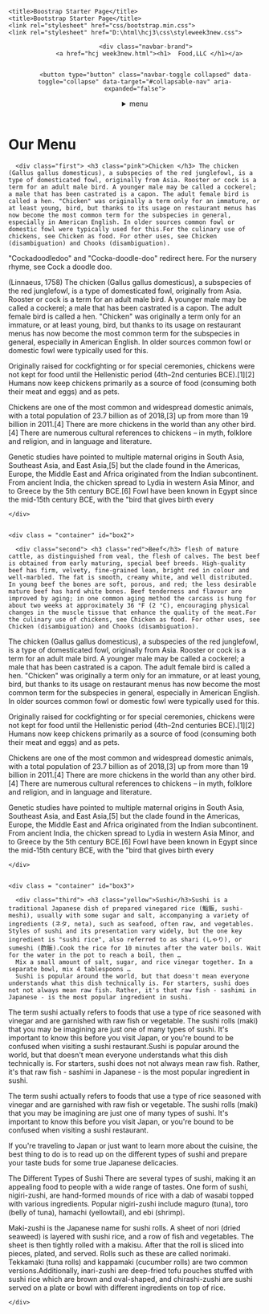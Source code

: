 <!doctype html>
<html lang="en">
  <head>
    <meta charset="utf-8">
    <meta http-equiv="X-UA-Compatible" content="IE=edge">
    <meta name="viewport" content="width=device-width, initial-scale=1">
    <!-- HTML5 shim and Respond.js for IE8 support of HTML5 elements and media queries -->
    <!-- WARNING: Respond.js doesn't work if you view the page via file:// -->
    <!--[if lt IE 9]>
      <script src="https://oss.maxcdn.com/html5shiv/3.7.2/html5shiv.min.js"></script>
      <script src="https://oss.maxcdn.com/respond/1.4.2/respond.min.js"></script>
    <![endif]-->

    <title>Boostrap Starter Page</title>
    <title>Bootstrap Starter Page</title>
    <link rel="stylesheet" href="css/bootstrap.min.css">
    <link rel="stylesheet" href="D:\html\hcj3\css\styleweek3new.css">
  </head>

<body>
   <header>
    <nav id="header-nav" class="navbar navbar-default">
      <div class="container">
        <div class="navbar-header">
          <a href="hcj week3new.html" class="pull-left visible-md visible-lg">
            <div></div>
            <div></div>
          </a>

          <div class="navbar-brand">
            <a href="hcj week3new.html"><h1>  Food,LLC </h1></a>

            
          <button type="button" class="navbar-toggle collapsed" data-toggle="collapse" data-target="#collapsable-nav" aria-expanded="false">
           

   <span class="sr-only">
    <details><summary>menu</summary><p> <ul>
                <li class="li">chicken</li>
                <li class="li">beef</li>
                <li class="li">sushi</li>

              </ul></p></detail>
</span>

              </button></a>
            </span>
            <span class="icon-bar"></span>
            <span class="icon-bar"></span>
            <span class="icon-bar"></span>
          </button>
        </div>
        

       
        </div><!-- .collapse .navbar-collapse -->
      </div><!-- .container -->
    </nav><!-- #header-nav -->
      
  </header>
  <div class = "middle">
    
   <div class="heading"><h1>Our Menu</h1></div>
    <div class ="container" id="box1" >
      
      <div class="first"> <h3 class="pink">Chicken </h3> The chicken (Gallus gallus domesticus), a subspecies of the red junglefowl, is a type of domesticated fowl, originally from Asia. Rooster or cock is a term for an adult male bird. A younger male may be called a cockerel; a male that has been castrated is a capon. The adult female bird is called a hen. "Chicken" was originally a term only for an immature, or at least young, bird, but thanks to its usage on restaurant menus has now become the most common term for the subspecies in general, especially in American English. In older sources common fowl or domestic fowl were typically used for this.For the culinary use of chickens, see Chicken as food. For other uses, see Chicken (disambiguation) and Chooks (disambiguation).
"Cockadoodledoo" and "Cocka-doodle-doo" redirect here. For the nursery rhyme, see Cock a doodle doo.

(Linnaeus, 1758)
The chicken (Gallus gallus domesticus), a subspecies of the red junglefowl, is a type of domesticated fowl, originally from Asia. Rooster or cock is a term for an adult male bird. A younger male may be called a cockerel; a male that has been castrated is a capon. The adult female bird is called a hen. "Chicken" was originally a term only for an immature, or at least young, bird, but thanks to its usage on restaurant menus has now become the most common term for the subspecies in general, especially in American English. In older sources common fowl or domestic fowl were typically used for this.

Originally raised for cockfighting or for special ceremonies, chickens were not kept for food until the Hellenistic period (4th–2nd centuries BCE).[1][2] Humans now keep chickens primarily as a source of food (consuming both their meat and eggs) and as pets.

Chickens are one of the most common and widespread domestic animals, with a total population of 23.7 billion as of 2018,[3] up from more than 19 billion in 2011.[4] There are more chickens in the world than any other bird.[4] There are numerous cultural references to chickens – in myth, folklore and religion, and in language and literature.

Genetic studies have pointed to multiple maternal origins in South Asia, Southeast Asia, and East Asia,[5] but the clade found in the Americas, Europe, the Middle East and Africa originated from the Indian subcontinent. From ancient India, the chicken spread to Lydia in western Asia Minor, and to Greece by the 5th century BCE.[6] Fowl have been known in Egypt since the mid-15th century BCE, with the "bird that gives birth every 
      </div>

    </div>


    <div class = "container" id="box2">
      
      <div class="second"> <h3 class="red">Beef</h3> flesh of mature cattle, as distinguished from veal, the flesh of calves. The best beef is obtained from early maturing, special beef breeds. High-quality beef has firm, velvety, fine-grained lean, bright red in colour and well-marbled. The fat is smooth, creamy white, and well distributed. In young beef the bones are soft, porous, and red; the less desirable mature beef has hard white bones. Beef tenderness and flavour are improved by aging; in one common aging method the carcass is hung for about two weeks at approximately 36 °F (2 °C), encouraging physical changes in the muscle tissue that enhance the quality of the meat.For the culinary use of chickens, see Chicken as food. For other uses, see Chicken (disambiguation) and Chooks (disambiguation).

The chicken (Gallus gallus domesticus), a subspecies of the red junglefowl, is a type of domesticated fowl, originally from Asia. Rooster or cock is a term for an adult male bird. A younger male may be called a cockerel; a male that has been castrated is a capon. The adult female bird is called a hen. "Chicken" was originally a term only for an immature, or at least young, bird, but thanks to its usage on restaurant menus has now become the most common term for the subspecies in general, especially in American English. In older sources common fowl or domestic fowl were typically used for this.

Originally raised for cockfighting or for special ceremonies, chickens were not kept for food until the Hellenistic period (4th–2nd centuries BCE).[1][2] Humans now keep chickens primarily as a source of food (consuming both their meat and eggs) and as pets.

Chickens are one of the most common and widespread domestic animals, with a total population of 23.7 billion as of 2018,[3] up from more than 19 billion in 2011.[4] There are more chickens in the world than any other bird.[4] There are numerous cultural references to chickens – in myth, folklore and religion, and in language and literature.

Genetic studies have pointed to multiple maternal origins in South Asia, Southeast Asia, and East Asia,[5] but the clade found in the Americas, Europe, the Middle East and Africa originated from the Indian subcontinent. From ancient India, the chicken spread to Lydia in western Asia Minor, and to Greece by the 5th century BCE.[6] Fowl have been known in Egypt since the mid-15th century BCE, with the "bird that gives birth every 
      </div>

    </div>


    <div class = "container" id="box3">
      
      <div class="third"> <h3 class="yellow">Sushi</h3>Sushi is a traditional Japanese dish of prepared vinegared rice (鮨飯, sushi-meshi), usually with some sugar and salt, accompanying a variety of ingredients (ネタ, neta), such as seafood, often raw, and vegetables. Styles of sushi and its presentation vary widely, but the one key ingredient is "sushi rice", also referred to as shari (しゃり), or sumeshi (酢飯).Cook the rice for 10 minutes after the water boils. Wait for the water in the pot to reach a boil, then …
      Mix a small amount of salt, sugar, and rice vinegar together. In a separate bowl, mix 4 tablespoons …
      Sushi is popular around the world, but that doesn't mean everyone understands what this dish technically is. For starters, sushi does not not always mean raw fish. Rather, it's that raw fish - sashimi in Japanese - is the most popular ingredient in sushi.

The term sushi actually refers to foods that use a type of rice seasoned with vinegar and are garnished with raw fish or vegetable. The sushi rolls (maki) that you may be imagining are just one of many types of sushi. It's important to know this before you visit Japan, or you're bound to be confused when visiting a sushi restaurant.Sushi is popular around the world, but that doesn't mean everyone understands what this dish technically is. For starters, sushi does not not always mean raw fish. Rather, it's that raw fish - sashimi in Japanese - is the most popular ingredient in sushi.

The term sushi actually refers to foods that use a type of rice seasoned with vinegar and are garnished with raw fish or vegetable. The sushi rolls (maki) that you may be imagining are just one of many types of sushi. It's important to know this before you visit Japan, or you're bound to be confused when visiting a sushi restaurant.

If you're traveling to Japan or just want to learn more about the cuisine, the best thing to do is to read up on the different types of sushi and prepare your taste buds for some true Japanese delicacies.

The Different Types of Sushi
There are several types of sushi, making it an appealing food to people with a wide range of tastes. One form of sushi, nigiri-zushi, are hand-formed mounds of rice with a dab of wasabi topped with various ingredients. Popular nigiri-zushi include maguro (tuna), toro (belly of tuna), hamachi (yellowtail), and ebi (shrimp).

Maki-zushi is the Japanese name for sushi rolls. A sheet of nori (dried seaweed) is layered with sushi rice, and a row of fish and vegetables. The sheet is then tightly rolled with a makisu. After that the roll is sliced into pieces, plated, and served. Rolls such as these are called norimaki. Tekkamaki (tuna rolls) and kappamaki (cucumber rolls) are two common versions.Additionally, inari-zushi are deep-fried tofu pouches stuffed with sushi rice which are brown and oval-shaped, and chirashi-zushi are sushi served on a plate or bowl with different ingredients on top of rice.


  
    </div>
  </div>
</body>
</html>

</body>

</html>
